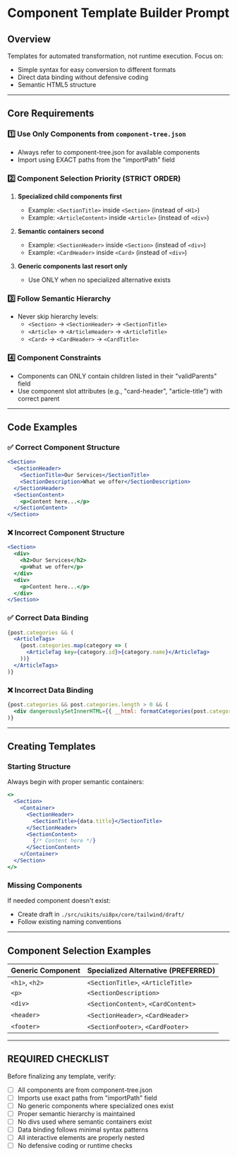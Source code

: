 # Component Template Builder Prompt

## Overview
Templates for automated transformation, not runtime execution. Focus on:
- Simple syntax for easy conversion to different formats
- Direct data binding without defensive coding
- Semantic HTML5 structure

---

## Core Requirements

### 1️⃣ Use Only Components from `component-tree.json`
- Always refer to component-tree.json for available components
- Import using EXACT paths from the "importPath" field

### 2️⃣ Component Selection Priority (STRICT ORDER)
1. **Specialized child components first**
   - Example: `<SectionTitle>` inside `<Section>` (instead of `<H1>`)
   - Example: `<ArticleContent>` inside `<Article>` (instead of `<div>`)

2. **Semantic containers second**
   - Example: `<SectionHeader>` inside `<Section>` (instead of `<div>`)
   - Example: `<CardHeader>` inside `<Card>` (instead of `<div>`)

3. **Generic components last resort only**
   - Use ONLY when no specialized alternative exists

### 3️⃣ Follow Semantic Hierarchy 
- Never skip hierarchy levels:
  - `<Section>` → `<SectionHeader>` → `<SectionTitle>`
  - `<Article>` → `<ArticleHeader>` → `<ArticleTitle>`
  - `<Card>` → `<CardHeader>` → `<CardTitle>`

### 4️⃣ Component Constraints
- Components can ONLY contain children listed in their "validParents" field
- Use component slot attributes (e.g., "card-header", "article-title") with correct parent

---

## Code Examples

### ✅ Correct Component Structure
```jsx
<Section>
  <SectionHeader>
    <SectionTitle>Our Services</SectionTitle>
    <SectionDescription>What we offer</SectionDescription>
  </SectionHeader>
  <SectionContent>
    <p>Content here...</p>
  </SectionContent>
</Section>
```

### ❌ Incorrect Component Structure
```jsx
<Section>
  <div>
    <h2>Our Services</h2>
    <p>What we offer</p>
  </div>
  <div>
    <p>Content here...</p>
  </div>
</Section>
```

### ✅ Correct Data Binding
```jsx
{post.categories && (
  <ArticleTags>
    {post.categories.map(category => (
      <ArticleTag key={category.id}>{category.name}</ArticleTag>
    ))}
  </ArticleTags>
)}
```

### ❌ Incorrect Data Binding
```jsx
{post.categories && post.categories.length > 0 && (
  <div dangerouslySetInnerHTML={{ __html: formatCategories(post.categories) }} />
)}
```

---

## Creating Templates

### Starting Structure
Always begin with proper semantic containers:

```jsx
<>
  <Section>
    <Container>
      <SectionHeader>
        <SectionTitle>{data.title}</SectionTitle>
      </SectionHeader>
      <SectionContent>
        {/* Content here */}
      </SectionContent>
    </Container>
  </Section>
</>
```

### Missing Components
If needed component doesn't exist:
- Create draft in `./src/uikits/ui8px/core/tailwind/draft/`
- Follow existing naming conventions

---

## Component Selection Examples

| Generic Component | Specialized Alternative (PREFERRED) |
|-------------------|-------------------------------------|
| `<h1>`, `<h2>`    | `<SectionTitle>`, `<ArticleTitle>` |
| `<p>`             | `<SectionDescription>`             |
| `<div>`           | `<SectionContent>`, `<CardContent>` |
| `<header>`        | `<SectionHeader>`, `<CardHeader>`  |
| `<footer>`        | `<SectionFooter>`, `<CardFooter>`  |

---

## REQUIRED CHECKLIST
Before finalizing any template, verify:
- [ ] All components are from component-tree.json
- [ ] Imports use exact paths from "importPath" field
- [ ] No generic components where specialized ones exist
- [ ] Proper semantic hierarchy is maintained
- [ ] No divs used where semantic containers exist
- [ ] Data binding follows minimal syntax patterns
- [ ] All interactive elements are properly nested
- [ ] No defensive coding or runtime checks
